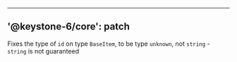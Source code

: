 ----
'@keystone-6/core': patch
----

Fixes the type of `id` on type `BaseItem`, to be type `unknown`, not `string` - `string` is not guaranteed
